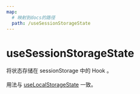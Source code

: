 ```yaml
---
map:
  # 映射到docs的路径
  path: /useSessionStorageState
---
```


# useSessionStorageState

将状态存储在 sessionStorage 中的 Hook 。
<br />
<br />
用法与 <a href="/useLocalStorageState/" >useLocalStorageState</a> 一致。
